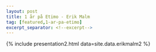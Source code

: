 ```yaml
---
layout: post
title: 1 år på Etimo - Erik Malm
tag: [featured,1-ar-pa-etimo]
excerpt_separator: <!--excerpt-->
---
```


{% include presentation2.html data=site.data.erikmalm2 %}
